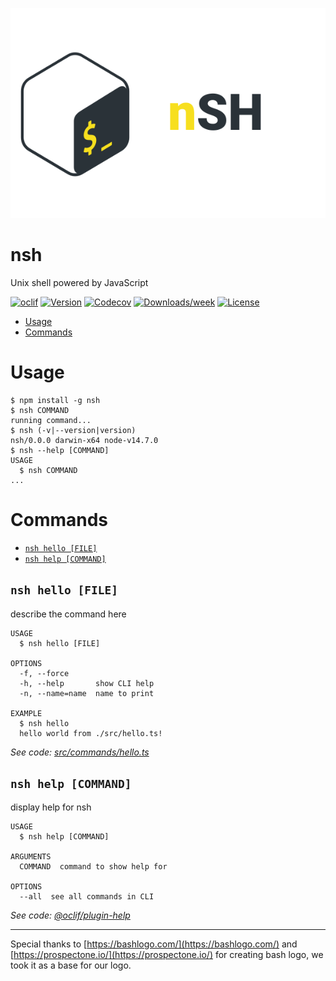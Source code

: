 ![nsh logo](./logo.svg)

nsh
===

Unix shell powered by JavaScript

[![oclif](https://img.shields.io/badge/cli-oclif-brightgreen.svg)](https://oclif.io)
[![Version](https://img.shields.io/npm/v/@0x77/nsh.svg)](https://npmjs.org/package/nsh)
[![Codecov](https://codecov.io/gh/0x77dev/nsh/branch/master/graph/badge.svg)](https://codecov.io/gh/0x77dev/nsh)
[![Downloads/week](https://img.shields.io/npm/dw/@0x77/nsh.svg)](https://npmjs.org/package/nsh)
[![License](https://img.shields.io/npm/l/@0x77/nsh.svg)](https://github.com/0x77dev/nsh/blob/master/package.json)

<!-- toc -->
* [Usage](#usage)
* [Commands](#commands)
<!-- tocstop -->
# Usage
<!-- usage -->
```sh-session
$ npm install -g nsh
$ nsh COMMAND
running command...
$ nsh (-v|--version|version)
nsh/0.0.0 darwin-x64 node-v14.7.0
$ nsh --help [COMMAND]
USAGE
  $ nsh COMMAND
...
```
<!-- usagestop -->
# Commands
<!-- commands -->
* [`nsh hello [FILE]`](#nsh-hello-file)
* [`nsh help [COMMAND]`](#nsh-help-command)

## `nsh hello [FILE]`

describe the command here

```
USAGE
  $ nsh hello [FILE]

OPTIONS
  -f, --force
  -h, --help       show CLI help
  -n, --name=name  name to print

EXAMPLE
  $ nsh hello
  hello world from ./src/hello.ts!
```

_See code: [src/commands/hello.ts](https://github.com/0x77dev/nsh/blob/v0.0.0/src/commands/hello.ts)_

## `nsh help [COMMAND]`

display help for nsh

```
USAGE
  $ nsh help [COMMAND]

ARGUMENTS
  COMMAND  command to show help for

OPTIONS
  --all  see all commands in CLI
```

_See code: [@oclif/plugin-help](https://github.com/oclif/plugin-help/blob/v3.2.0/src/commands/help.ts)_
<!-- commandsstop -->

---
Special thanks to [https://bashlogo.com/](https://bashlogo.com/) and [https://prospectone.io/](https://prospectone.io/) for creating bash logo, we took it as a base for our logo.
